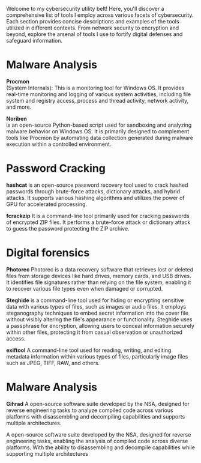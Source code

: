 Welcome to my cybersecurity utility belt! Here, you'll discover a comprehensive list of tools I employ across various facets of cybersecurity. Each section provides concise descriptions and examples of the tools utilized in different contexts. From network security to encryption and beyond, explore the arsenal of tools I use to fortify digital defenses and safeguard information.

# Malware Analysis
**Procmon** </br>
(System Internals): This is a monitoring tool for Windows OS. It provides real-time monitoring and logging of various system activities, including file system and registry access, process and thread activity, network activity, and more. 

**Noriben** </br>
is an open-source Python-based script used for sandboxing and analyzing malware behavior on Windows OS. It is primarily designed to complement tools like Procmon by automating data collection generated during malware execution within a controlled environment. 


# Password Cracking
**hashcat** 
is an open-source password recovery tool used to crack hashed passwords through brute-force attacks, dictionary attacks, and hybrid attacks. It supports various hashing algorithms and utilizes the power of GPU for accelerated processing. 

**fcrackzip**
It is a command-line tool primarily used for cracking passwords of encrypted ZIP files. It performs a brute-force attack or dictionary attack to guess the password protecting the ZIP archive.

# Digital forensics
**Photorec**
Photorec is a data recovery software that retrieves lost or deleted files from storage devices like hard drives, memory cards, and USB drives. It identifies file signatures rather than relying on the file system, enabling it to recover various file types even when damaged or corrupted. 

**Steghide**
is a command-line tool used for hiding or encrypting sensitive data with various types of files, such as images or audio files. It employs steganography techniques to embed secret information into the cover file without visibly altering the file's appearance or functionality. Steghide uses a passphrase for encryption, allowing users to conceal information securely within other files, protecting it from casual observation or unauthorized access. 

**exiftool**
A command-line tool used for reading, writing, and editing metadata information within various types of files, particularly image files such as JPEG, TIFF, RAW, and others. 


# Malware Analysis
**Gihrad**
A open-source software suite developed by the NSA, designed for reverse engineering tasks to analyze compiled code across various platforms with disassembling and decompiling capabilities and supports multiple architectures.

A open-source software suite developed by the NSA, designed for reverse engineering tasks, enabling the analysis of compiled code across diverse platforms. With the ability to disassembling and decompile capabilities while supporting multiple architectures
